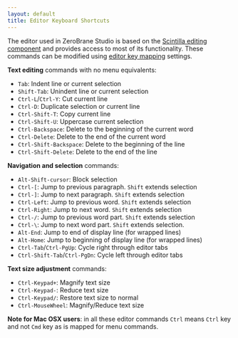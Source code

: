 ```yaml
---
layout: default
title: Editor Keyboard Shortcuts
---
```


The editor used in ZeroBrane Studio is based on the [Scintilla editing component](http://www.scintilla.org/) and provides access to most of its functionality.
These commands can be modified using [editor key mapping](doc-general-preferences.html#editor-key-mapping) settings.

**Text editing** commands with no menu equivalents:

- `Tab`: Indent line or current selection
- `Shift-Tab`: Unindent line or current selection
- `Ctrl-L`/`Ctrl-Y`: Cut current line
- `Ctrl-D`: Duplicate selection or current line
- `Ctrl-Shift-T`: Copy current line
- `Ctrl-Shift-U`: Uppercase current selection
- `Ctrl-Backspace`: Delete to the beginning of the current word
- `Ctrl-Delete`: Delete to the end of the current word
- `Ctrl-Shift-Backspace`: Delete to the beginning of the line
- `Ctrl-Shift-Delete`: Delete to the end of the line

**Navigation and selection** commands:

- `Alt-Shift-cursor`: Block selection
- `Ctrl-[`: Jump to previous paragraph. `Shift` extends selection
- `Ctrl-]`: Jump to next paragraph. `Shift` extends selection
- `Ctrl-Left`: Jump to previous word. `Shift` extends selection
- `Ctrl-Right`: Jump to next word. `Shift` extends selection
- `Ctrl-/`: Jump to previous word part. `Shift` extends selection	
- `Ctrl-\`: Jump to next word part. `Shift` extends selection.	
- `Alt-End`: Jump to end of display line (for wrapped lines)
- `Alt-Home`: Jump to beginning of display line (for wrapped lines)
- `Ctrl-Tab`/`Ctrl-PgUp`: Cycle right through editor tabs
- `Ctrl-Shift-Tab`/`Ctrl-PgDn`: Cycle left through editor tabs

**Text size adjustment** commands:

- `Ctrl-Keypad+`: Magnify text size
- `Ctrl-Keypad-`: Reduce text size
- `Ctrl-Keypad/`: Restore text size to normal
- `Ctrl-MouseWheel`: Magnify/Reduce text size

**Note for Mac OSX users**: in all these editor commands `Ctrl` means `Ctrl` key and not `Cmd` key as is mapped for menu commands.
